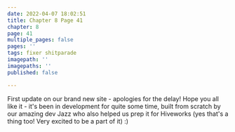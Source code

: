 ```yaml
---
date: 2022-04-07 18:02:51
title: Chapter 8 Page 41
chapter: 8
page: 41
multiple_pages: false
pages: ''
tags: fixer shitparade
imagepath: ''
imagepaths: ''
published: false

---
```

First update on our brand new site - apologies for the delay! Hope you all like it - it's been in development for quite some time, built from scratch by our amazing dev Jazz who also helped us prep it for Hiveworks (yes that's a thing too! Very excited to be a part of it) :)